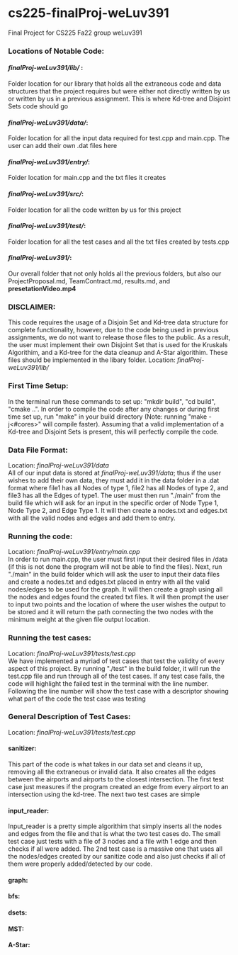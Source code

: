 # cs225-finalProj-weLuv391
Final Project for CS225 Fa22 group weLuv391

### __Locations of Notable Code__:<br>
#### *finalProj-weLuv391/lib/* : <br>
Folder location for our library that holds all the extraneous code and data structures that the project requires but were either not directly written by us or written by us in a previous assignment. This is where Kd-tree and Disjoint Sets code should go<br>
#### *finalProj-weLuv391/data/*:<br>
Folder location for all the input data required for test.cpp and main.cpp. The user can add their own .dat files here<br>
#### *finalProj-weLuv391/entry/*: <br>
Folder location for main.cpp and the txt files it creates <br>
#### *finalProj-weLuv391/src/*: <br> 
Folder location for all the code written by us for this project <br>
#### *finalProj-weLuv391/test/*:<br>
Folder location for all the test cases and all the txt files created by tests.cpp<br>
#### *finalProj-weLuv391/*:<br>
Our overall folder that not only holds all the previous folders, but also our ProjectProposal.md, TeamContract.md, results.md, and **presetationVideo.mp4**


### __DISCLAIMER__:<br>
This code requires the usage of a Disjoin Set and Kd-tree data structure for complete functionality, however, due to the code being used in previous assignments, we do not want to release those files to the public. As a result, the user must implement their own Disjoint Set that is used for the Kruskals Algorithim, and a Kd-tree for the data cleanup and A-Star algorithim. These files should be implemented in the libary folder. Location: *finalProj-weLuv391/lib/*

### __First Time Setup__: <br>
In the terminal run these commands to set up: "mkdir build", "cd build", "cmake ..". In order to compile the code after any changes or during first time set up, run "make" in your build directory (Note: running "make -j<#cores>" will compile faster). Assuming that a valid implementation of a Kd-tree and Disjoint Sets is present, this will perfectly compile the code. 

### __Data File Format__:<br>
Location: *finalProj-weLuv391/data* <br>
All of our input data is stored at *finalProj-weLuv391/data*; thus if the user wishes to add their own data, they must add it in the data folder in a .dat format where file1 has all Nodes of type 1, file2 has all Nodes of type 2, and file3 has all the Edges of type1. The user must then run "./main" from the build file which will ask for an input in the specific order of Node Type 1, Node Type 2, and Edge Type 1. It will then create a nodes.txt and edges.txt with all the valid nodes and edges and add them to entry.


### __Running the code__:<br>
Location: *finalProj-weLuv391/entry/main.cpp* <br>
In order to run main.cpp, the user must first input their desired files in /data (if this is not done the program will not be able to find the files). Next, run "./main" in the build folder which will ask the user to input their data files and create a nodes.txt and edges.txt placed in entry with all the valid nodes/edges to be used for the graph. It will then create a graph using all the nodes and edges found the created txt files. It will then prompt the user to input two points and the location of where the user wishes the output to be stored and it will return the path connecting the two nodes with the minimum weight at the given file output location.

### __Running the test cases__:<br>
Location: *finalProj-weLuv391/tests/test.cpp* <br>
We have implemented a myriad of test cases that test the validity of every aspect of this project. By running "./test" in the build folder, it will run the test.cpp file and run through all of the test cases. If any test case fails, the code will highlight the failed test in the terminal with the line number. Following the line number will show the test case with a descriptor showing what part of the code the test case was testing

### __General Description of Test Cases__:<br>
Location: *finalProj-weLuv391/tests/test.cpp* <br>
#### __sanitizer__: <br>
This part of the code is what takes in our data set and cleans it up, removing all the extraneous or invalid data. It also creates all the edges between the airports and airports to the closest intersection. The first test case just measures if the program created an edge from every airport to an intersection using the kd-tree. The next two test cases are simple
#### __input_reader__: <br>
Input_reader is a pretty simple algorithim that simply inserts all the nodes and edges from the file and that is what the two test cases do. The small test case just tests with a file of 3 nodes and a file with 1 edge and then checks if all were added. The 2nd test case is a massive one that uses all the nodes/edges created by our sanitize code and also just checks if all of them were properly added/detected by our code.
#### __graph__: <br>

#### __bfs__: <br>
#### __dsets__: <br>
#### __MST__: <br>
#### __A-Star__: <br>